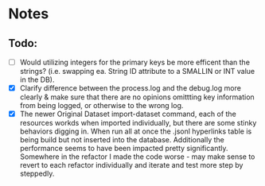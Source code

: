 # Notes 

## Todo: 
- [ ] Would utilizing integers for the primary keys be more efficent than the strings? (i.e. swapping ea. String ID attribute to a SMALLIN or INT value in the DB).
- [X] Clarify difference between the process.log and the debug.log more clearly & make sure that there are no opinions omittting key information from being logged, or otherwise to the wrong log. 
- [X] The newer Original Dataset import-dataset command, each of the resources workds when imported individually, but there are some stinky behaviors digging in. When run all at once the .jsonl hyperlinks table is being build but not inserted into the database. Additionally the performance seems to have been impacted pretty significantly. Somewhere in the refactor I made the code worse - may make sense to revert to each refactor individually and iterate and test more step by steppedly. 